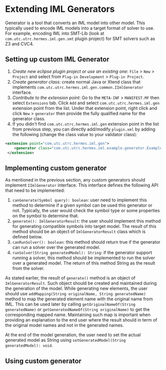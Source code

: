 # Extending IML Generators

Generator is a tool that converts an IML model into other model. This typically used to encode IML models into a target format of solver to use. For example, encoding IML into SMT-Lib (look at `com.utc.utrc.hermes.iml.gen.smt` plugin project) for SMT solvers such as Z3 and CVC4. 

## Setting up custom IML Generator
1. *Create new eclipse plugin project or use an existing one*: `File` > `New` > `Project` and select from `Plug-in Development` > `Plug-in Project`.
1. *Create generator class*: create normal Java or Xtend class that implements `com.utc.utrc.hermes.iml.gen.common.IImlGenerator` interface.
1. *Contribute to the extension point*: Go to the `META-INF` > `MANIFEST.MF` then select `Extensions` tab. Click `Add` and select `com.utc.utrc.hermes.iml.gen` extension point from the list. Under that extension point, right click and click `New` > `generator` then provide the fully qualified name for the generator class.
1. If you didn't find `com.utc.utrc.hermes.iml.gen` extension point in the list from previous step, you can directly add/modify `plugin.xml` by adding the following (change the class value to your validator class):
  ```xml
  <extension point="com.utc.utrc.hermes.iml.gen">
      <generator class="com.utc.utrc.hermes.iml.example.generator.ExampleGenerator"> </generator>
   </extension>
  ```
## Implementing custom generator
As mentioned in the previous section, any custom generators should implement `IImlGenerator` interface. This interface defines the following API that need to be implemented:
1. `canGenerate(Symbol query): boolean`: user need to implement this method to determine if a given symbol can be used this generator or not. Typically, the user would check the symbol type or some properties on the symbol to determine that.
1. `generate(): ImlGeneratorResult`: the user should implement this method for generating compatible symbols into target model. The result of this method should be an object of `ImlGeneratorResult` class which is defined below.
1. `canRunSolver(): boolean`: this method should return true if the generator can run a solver over the generated model.
1. `runSolver(String generatedModel): String`: if the generator support running a solver, this method should be implemented to run the solver over a generated model. The return of this method String as the result from the solver.

As stated earlier, the result of `generate()` method is an object of `ImlGeneratorResult`. Such object should be created and maintained during the generation of the model. While generating new elements, the user should use `addMapping(String originalName, String generatedName)` method to map the generated element name with the original name from IML. This can be used later by calling `getOriginalNameOf(String generatedName)` or `getGeneratedNameOf(String originalName)` to get the corresponding mapped name. Maintaining such map is important when providing an explanation to the end user where the result should in term of the original model names and not in the generated names.

At the end of the model generation, the user need to set the actual generated model as String using `setGeneratedModel(String generatedModel): void`.

## Using custom generator